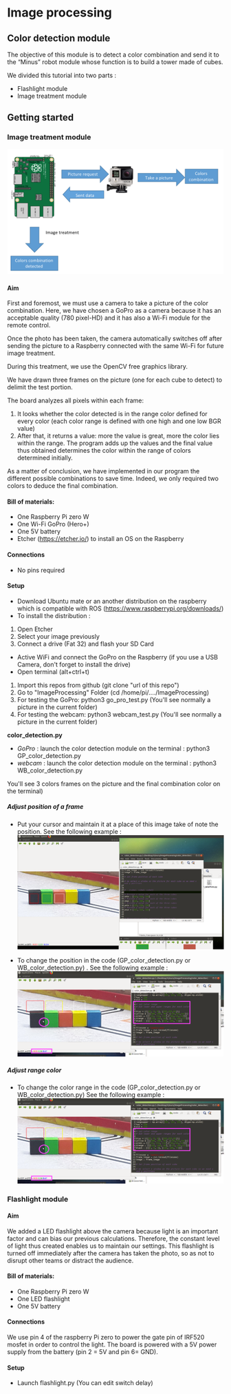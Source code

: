 # Image processing
## Color detection module


The objective of this module is to detect a color combination and send it to the “Minus” robot module whose function is to build a tower made of cubes.

We divided this tutorial into two parts : 
- Flashlight module
- Image treatment module

## Getting started

### Image treatment module
![z](/Pictures/image1.png)

#### Aim 

First and foremost, we must use a camera to take a picture of the color combination. Here, we have chosen a GoPro as a camera because it has an acceptable quality (780 pixel-HD) and it has also a Wi-Fi module for the remote control. 

Once the photo has been taken, the camera automatically switches off after sending the picture to a Raspberry connected with the same Wi-Fi for future image treatment. 

During this treatment, we use the OpenCV free graphics library. 

We have drawn three frames on the picture (one for each cube to detect) to delimit the test portion. 
  
The board analyzes all pixels within each frame: 
1.	It looks whether the color detected is in the range color defined for every color (each color range is defined with one high and one low BGR value)
2.	After that, it returns a value: more the value is great, more the color lies within the range. The program adds up the values and the final value thus obtained determines the color within the range of colors determined initially. 

As a matter of conclusion, we have implemented in our program the different possible combinations to save time. Indeed, we only required two colors to deduce the final combination. 

#### Bill of materials: 

- One Raspberry Pi zero W
- One Wi-Fi GoPro (Hero+) 
- One 5V battery
- Etcher (https://etcher.io/) to install an OS on the Raspberry 

#### Connections

- No pins required  

#### Setup 
- Download Ubuntu mate or an another distribution on the raspberry which is compatible with ROS 
(https://www.raspberrypi.org/downloads/)
- To install the distribution : 
1) Open Etcher
2) Select your image previously
3) Connect a drive (Fat 32) and flash your SD Card 
- Active WiFi and connect the GoPro on the Raspberry (if you use a USB Camera, don't forget to install the drive) 
- Open terminal (alt+ctrl+t) 
1) Import this repos from github (git clone "url of this repo")
2) Go to "ImageProcessing" Folder (cd /home/pi/..../ImageProcessing)
3) For testing the GoPro: python3 go_pro_test.py (You'll see normally a picture in the current folder)
4) For testing the webcam: python3 webcam_test.py (You'll see normally a picture in the current folder)

**color_detection.py**

- *GoPro* : launch the color detection module on the terminal : python3 GP_color_detection.py 
- *webcam* : launch the color detection module on the terminal : python3 WB_color_detection.py 

You'll see 3 colors frames on the picture and the final combination color on the terminal)

##### Adjust position of a frame
- Put your cursor and maintain it at a place of this image take of note the position. See the following example : 
![z](/Pictures/image3.png)

- To change the position in the code (GP_color_detection.py or WB_color_detection.py) . See the following example : 
![z](/Pictures/image4.png)

##### Adjust range color 
- To change the color range in the code (GP_color_detection.py or WB_color_detection.py)  See the following example : 
![z](/Pictures/image5.png)

### Flashlight module

#### Aim

We added a LED flashlight above the camera because light is an important factor and can bias our previous calculations. Therefore, the constant level of light thus created enables us to maintain our settings. This flashlight is turned off immediately after the camera has taken the photo, so as not to disrupt other teams or distract the audience. 

#### Bill of materials: 

- One Raspberry Pi zero W
- One LED flashlight 
- One 5V battery

#### Connections

We use pin 4 of the raspberry Pi zero to power the gate pin of IRF520 mosfet in order to control the light. The board is powered with a 5V power supply from the battery (pin 2 = 5V and pin 6= GND).

#### Setup 
- Launch flashlight.py (You can edit switch delay) 


